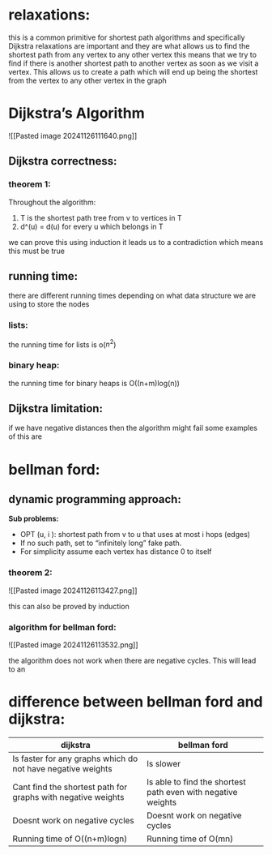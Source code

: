 # relaxations:
this is a common primitive for shortest path algorithms and specifically Dijkstra
relaxations are important and they are what allows us to find the shortest path from any vertex to any other vertex 
this means that we try to find if there is another shortest path to another vertex as soon as we visit a vertex. This allows us to create a path which will end up being the shortest from the vertex to any other vertex in the graph 
# Dijkstra’s Algorithm
![[Pasted image 20241126111640.png]]

## Dijkstra correctness:
### theorem 1:
Throughout the algorithm:
1. T is the shortest path tree from v to vertices in T
2. d^(u) = d(u) for every u which belongs in T 

we can prove this using induction 
it leads us to a contradiction which means this must be true 

## running time:
there are different running times depending on what data structure we are using to store the nodes

### lists:
the running time for lists is o($n^2$)

### binary heap:
the running time for binary heaps is O((n+m)log(n))

## Dijkstra limitation:
if we have negative distances then the algorithm might fail 
some examples of this are 

# bellman ford:
## dynamic programming approach:
**Sub problems:**
- OPT (u, i ): shortest path from v to u that uses at most i hops (edges)  
- If no such path, set to “infinitely long” fake path.  
- For simplicity assume each vertex has distance 0 to itself
### theorem 2:

![[Pasted image 20241126113427.png]]

this can also be proved by induction 
### algorithm for bellman ford:
![[Pasted image 20241126113532.png]]

the algorithm does not work when there are negative cycles. 
This will lead to an 
# difference between bellman ford and dijkstra:

| dijkstra                                                     | bellman ford                                                 |
| ------------------------------------------------------------ | ------------------------------------------------------------ |
| Is faster for any graphs which do not have negative weights  | Is slower                                                    |
| Cant find the shortest path for graphs with negative weights | Is able to find the shortest path even with negative weights |
| Doesnt work on negative cycles                               | Doesnt work on negative cycles                               |
| Running time of O((n+m)logn)                                 | Running time of O(mn)                                        |
